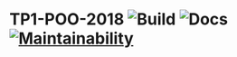 # TP1-POO-2018 ![Build](https://travis-ci.com/amacz13/TP1-POO-2018.svg?token=q7h2JprvMFM5yffbyuyJ&branch=master) ![Docs](https://readthedocs.org/projects/tp1-poo-2018/badge/?version=latest) [![Maintainability](https://api.codeclimate.com/v1/badges/efe91acb8381ee5ac4d4/maintainability)](https://codeclimate.com/github/amacz13/TP1-POO-2018/maintainability)
